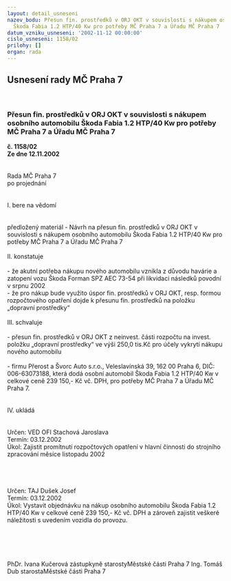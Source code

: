 ```yaml
---
layout: detail_usneseni
nazev_bodu: Přesun fin. prostředků v ORJ OKT v souvislosti s nákupem osobního automobilu
  Škoda Fabia 1.2 HTP/40 Kw pro potřeby MČ Praha 7 a Úřadu MČ Praha 7
datum_vzniku_usneseni: '2002-11-12 00:00:00'
cislo_usneseni: 1158/02
prilohy: []
organ: rada
---
```

<div id="ucUsn_pList" class="usn">
	<span><h2>Usnesení rady MČ Praha 7 </h2>
<br></span><div class="standBody">
<span><h3>Přesun fin. prostředků v ORJ OKT v souvislosti s nákupem osobního automobilu Škoda Fabia 1.2 HTP/40 Kw pro potřeby MČ Praha 7 a Úřadu MČ Praha 7</h3></span><div class="center">
		<strong>č. 1158/02</strong><br>
	</div>
<div class="center">
		<strong>Ze dne 12.11.2002</strong><br><br>
	</div>
<br>Rada MČ Praha 7<br>po projednání<br><br><br>I.	bere na vědomí<br><br> <br>předložený materiál - Návrh na přesun fin. prostředků v ORJ OKT v souvislosti s nákupem osobního automobilu Škoda Fabia 1.2 HTP/40 Kw pro potřeby MČ Praha 7 a Úřadu MČ Praha 7<br><br>II.	konstatuje<br><br>- že akutní potřeba nákupu nového automobilu vznikla z důvodu havárie a zatopení vozu Škoda Forman SPZ AEC 73-54 při likvidaci následků povodní v srpnu 2002<br>- že pro nákup bude využito úspor fin. prostředků v ORJ OKT, resp. formou rozpočtového opatření dojde k přesunu fin. prostředků na položku „dopravní prostředky“<br><br>III.	schvaluje <br><br>- přesun fin. prostředků v ORJ OKT z neinvest. části rozpočtu na invest. položku „dopravní prostředky“ ve výši 250,0 tis.Kč pro účely vykrytí nákupu nového automobilu <br><br>- firmu Přerost a Švorc Auto s.r.o., Veleslavínská 39, 162 00 Praha 6,  DIČ: 006-63073188, která dodá osobní automobil Škoda Fabia 1.2 HTP/40 Kw v celkové ceně 239 150,- Kč vč. DPH, pro potřeby MČ Praha 7 a Úřadu MČ Praha 7.<br><br><br>IV.	ukládá<br><br> <br>Určen:	VED OFI Stachová Jaroslava<br>Termín: 03.12.2002<br>Úkol:	Zajistit promítnutí rozpočtových opatření v hlavní činnosti do strojního zpracování měsíce listopadu 2002<br> <br><br><br> <br>Určen:	TAJ Dušek Josef<br>Termín: 03.12.2002<br>Úkol:	Vystavit objednávku na nákup osobního automobilu Škoda Fabia 1.2 HTP/40 Kw v celkové ceně 239 150,- Kč vč. DPH a zároveň zajistit veškeré náležitosti s uvedením vozidla do provozu.<br> <br><br><br><br>	<br>PhDr. Ivana Kučerová zástupkyně starostyMěstské části Praha 7	Ing. Tomáš Dub starostaMěstské části Praha 7<br>	<br><br>
</div>
</div>